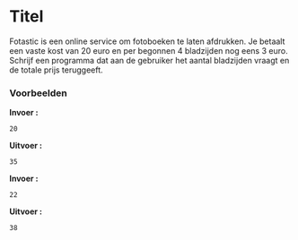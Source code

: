 # Titel

Fotastic is een online service om fotoboeken te laten afdrukken. Je betaalt een vaste kost van 20 euro en per begonnen 4 bladzijden nog eens 3 euro. Schrijf een programma dat aan de gebruiker het aantal bladzijden vraagt en de totale prijs teruggeeft.

### Voorbeelden

**Invoer :**

    20

**Uitvoer :**

    35

**Invoer :**

    22

**Uitvoer :**

    38



